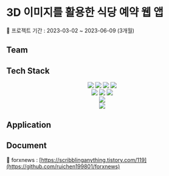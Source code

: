 # 3D 이미지를 활용한 식당 예약 웹 앱
📅 프로젝트 기간 : 2023-03-02 ~ 2023-06-09 (3개월) 

## Team
<!-- 😀 나용준 : [https://github.com/GauelF](https://github.com/GauelF)</br>
😀 김진영 : [https://github.com/jangwon3828](https://github.com/jangwon3828)</br>
😀 김민건 : [https://github.com/woohyeonjoe](https://github.com/woohyeonjoe)</br>
😀 양호신 : [https://github.com/oddnine](https://github.com/oddnine)</br> -->

## Tech Stack

<div align="center">

  <img src="https://img.shields.io/badge/java-007396?style=for-the-badge&logo=java&logoColor=white"> 
  <img src="https://img.shields.io/badge/html5-E34F26?style=for-the-badge&logo=html5&logoColor=white">
  <img src="https://img.shields.io/badge/css-1572B6?style=for-the-badge&logo=css3&logoColor=white">
  <img src="https://img.shields.io/badge/javascript-F7DF1E?style=for-the-badge&logo=JS&logoColor=white">
  <br>
  
  <img src="https://img.shields.io/badge/react-61DAFB?style=for-the-badge&logo=React&logoColor=white">
  <img src="https://img.shields.io/badge/mysql-4479A1?style=for-the-badge&logo=mysql&logoColor=white">
  <img src="https://img.shields.io/badge/mysql-7952B3?style=for-the-badge&logo=Bootstrap&logoColor=white">
  <br>

  <img src="https://img.shields.io/badge/Spring Boot-6DB33F?style=for-the-badge&logo=Spring Boot&logoColor=white">
  <br>
  
  <img src="https://img.shields.io/badge/IntelliJ IDEA-462679?style=for-the-badge&logo=IntelliJ IDEA&logoColor=white">
</div>

## Application
<!-- ![슬라이드1](https://user-images.githubusercontent.com/106054507/183580054-940b6535-b9e6-4d0b-a48a-a8c5bc83cc6e.JPG)
![슬라이드2](https://user-images.githubusercontent.com/106054507/183580057-cee3e4c5-61ab-420d-9aa9-0efaa7bee82e.JPG)
![슬라이드3](https://user-images.githubusercontent.com/106054507/183580062-74536b76-8be4-453d-b4fa-a0b4d4211de4.JPG)
![슬라이드4](https://user-images.githubusercontent.com/106054507/183580103-3c4e8871-f0a1-4eca-a1f7-65dbedb47f16.JPG)
![슬라이드5](https://user-images.githubusercontent.com/106054507/183580106-f24cf928-e2e5-4be0-969e-c652f8d6f1c8.JPG)
![슬라이드6](https://user-images.githubusercontent.com/106054507/183580115-3275d806-7cc5-4016-b22f-f23ee3465991.JPG)
![슬라이드7](https://user-images.githubusercontent.com/106054507/183580118-661cea5a-f3c0-40d9-a154-75776a17f94e.JPG)
![슬라이드8](https://user-images.githubusercontent.com/106054507/183580126-df2a6486-71dc-4158-92a2-8fe763099200.JPG)
![슬라이드9](https://user-images.githubusercontent.com/106054507/183580129-13504606-914f-486d-9c48-495bfa824b50.JPG) -->

## Document

<!-- 📄 안드로이드 구글맵 SDK 추가 : [https://developers.google.com/maps/documentation/android-sdk/start?hl=ko](https://developers.google.com/maps/documentation/android-sdk/start?hl=ko)</br>
📄 안드로이드 프로젝트 Firebase 추가 : [https://firebase.google.com/docs/android/setup?hl=ko](https://firebase.google.com/docs/android/setup?hl=ko)</br>
📄 파이어 베이스 데이터 관리 : [https://firebase.google.com/docs/database/admin/save-data?hl=ko](https://firebase.google.com/docs/database/admin/save-data?hl=ko)</br>
📄 파이어베이스 스토리지 파일 업로드 : [https://firebase.google.com/docs/storage/android/upload-files?hl=ko](https://firebase.google.com/docs/storage/android/upload-files?hl=ko)</br>
📄 파이어베이스 응용 참고 영상 : [https://www.youtube.com/watch?v=ENK4ONrRm8s](https://www.youtube.com/watch?v=ENK4ONrRm8s&list=PLam6bY5NszYOhXkY7jOS4EQAKcQwkXrp4)</br>
📄 코사인 유사도 챗봇 : [https://www.youtube.com/watch?v=VVArHrsxrYU](https://www.youtube.com/watch?v=VVArHrsxrYU)</br>
📄 자바 SPRING 서버 구축 : [https://www.inflearn.com/roadmaps/373](https://www.inflearn.com/roadmaps/373)</br>
📄 MySql (JPA 연동) : [https://dev-coco.tistory.com/85](https://dev-coco.tistory.com/85)</br>
📄 파이썬 Flask : [https://scribblinganything.tistory.com/119](https://scribblinganything.tistory.com/119)</br>
📄 AWS EC2 배포 : [https://docs.aws.amazon.com/ko_kr/AWSEC2/latest/UserGuide/concepts.html](https://docs.aws.amazon.com/ko_kr/AWSEC2/latest/UserGuide/concepts.html)</br>
📄 AWS Elastic Beanstalk 파이썬 Flask 배포 : [https://docs.aws.amazon.com/ko_kr/elasticbeanstalk/latest/dg/create-deploy-python-flask.html](https://docs.aws.amazon.com/ko_kr/elasticbeanstalk/latest/dg/create-deploy-python-flask.html) -->

📄 forxnews : [https://scribblinganything.tistory.com/119](https://github.com/ruichen199801/forxnews)</br>
